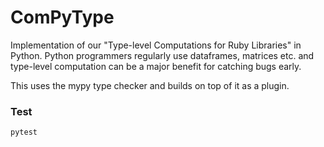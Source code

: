 # ComPyType

Implementation of our "Type-level Computations for Ruby Libraries" in Python. Python programmers regularly use dataframes, matrices etc. and type-level computation can be a major benefit for catching bugs early.

This uses the mypy type checker and builds on top of it as a plugin.

### Test

```
pytest
```

